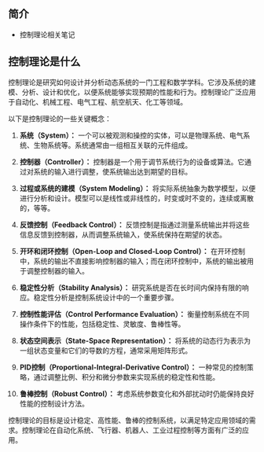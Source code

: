 ## 简介

+ 控制理论相关笔记

## 控制理论是什么

控制理论是研究如何设计并分析动态系统的一门工程和数学学科。它涉及系统的建模、分析、设计和优化，以便系统能够实现预期的性能和行为。控制理论广泛应用于自动化、机械工程、电气工程、航空航天、化工等领域。

以下是控制理论的一些关键概念：

1. **系统（System）：** 一个可以被观测和操控的实体，可以是物理系统、电气系统、生物系统等。系统通常由一组相互关联的元件组成。

2. **控制器（Controller）：** 控制器是一个用于调节系统行为的设备或算法。它通过对系统的输入进行调整，使系统输出达到期望的目标。

3. **过程或系统的建模（System Modeling）：** 将实际系统抽象为数学模型，以便进行分析和设计。模型可以是线性或非线性的，时变或时不变的，连续或离散的，等等。

4. **反馈控制（Feedback Control）：** 反馈控制是指通过测量系统输出并将这些信息反馈到控制器，从而调整系统输入，使系统保持在期望的状态。

5. **开环和闭环控制（Open-Loop and Closed-Loop Control）：** 在开环控制中，系统的输出不直接影响控制器的输入；而在闭环控制中，系统的输出被用于调整控制器的输入。

6. **稳定性分析（Stability Analysis）：** 研究系统是否在长时间内保持有限的响应。稳定性分析是控制系统设计中的一个重要步骤。

7. **控制性能评估（Control Performance Evaluation）：** 衡量控制系统在不同操作条件下的性能，包括稳定性、灵敏度、鲁棒性等。

8. **状态空间表示（State-Space Representation）：** 将系统的动态行为表示为一组状态变量和它们的导数的方程，通常采用矩阵形式。

9. **PID控制（Proportional-Integral-Derivative Control）：** 一种常见的控制策略，通过调整比例、积分和微分参数来实现系统的稳定性和性能。

10. **鲁棒控制（Robust Control）：** 考虑系统参数变化和外部扰动时仍能保持良好性能的控制设计方法。

控制理论的目标是设计稳定、高性能、鲁棒的控制系统，以满足特定应用领域的需求。控制理论在自动化系统、飞行器、机器人、工业过程控制等方面有广泛的应用。